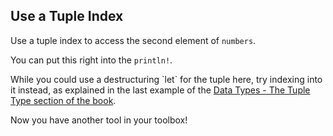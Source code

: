 ## Use a Tuple Index

Use a tuple index to access the second element of `numbers`.

You can put this right into the `println!`.

<div class="hint">
  While you could use a destructuring `let` for the tuple here, try indexing into it instead, as explained in the last example of the <a href ="https://doc.rust-lang.org/stable/book/ch03-02-data-types.html#the-tuple-type">Data Types - The Tuple Type section of the book</a>.

  Now you have another tool in your toolbox!
</div>